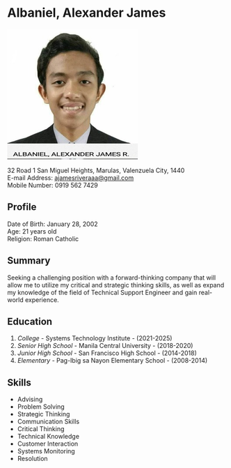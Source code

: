 # Albaniel, Alexander James
![](https://github.com/ajmsrvr/app-dev/blob/resume/348355372_142215432186609_1534377490883542626_n.jpg)

32 Road 1 San Miguel Heights, Marulas, Valenzuela City, 1440 <br>
E-mail Address: ajamesriveraaa@gmail.com <br>
Mobile Number: 0919 562 7429 <br>

## Profile
Date of Birth: January 28, 2002 <br>
Age: 21 years old <br>
Religion: Roman Catholic <br>

## Summary
Seeking a challenging position with a forward-thinking company that will allow me to utilize my
critical and strategic thinking skills, as well as expand my knowledge of the field of Technical
Support Engineer and gain real-world experience.

## Education
1. *College* - Systems Technology Institute - (2021-2025)
2. *Senior High School* - Manila Central University - (2018-2020)
3. *Junior High School* - San Francisco High School - (2014-2018)
4. *Elementary* - Pag-Ibig sa Nayon Elementary School - (2008-2014)

## Skills
- Advising
- Problem Solving
- Strategic Thinking
- Communication Skills
- Critical Thinking
- Technical Knowledge
- Customer Interaction
- Systems Monitoring
- Resolution
